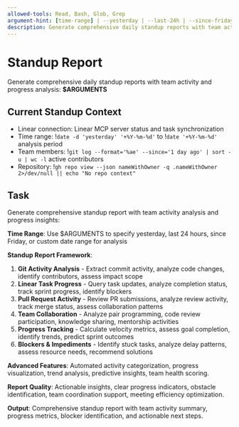 ```yaml
---
allowed-tools: Read, Bash, Glob, Grep
argument-hint: [time-range] | --yesterday | --last-24h | --since-friday | --custom-range
description: Generate comprehensive daily standup reports with team activity analysis and progress tracking
---
```


# Standup Report

Generate comprehensive daily standup reports with team activity and progress analysis: **$ARGUMENTS**

## Current Standup Context

- Linear connection: Linear MCP server status and task synchronization
- Time range: !`date -d 'yesterday' '+%Y-%m-%d'` to !`date '+%Y-%m-%d'` analysis period
- Team members: !`git log --format='%ae' --since='1 day ago' | sort -u | wc -l` active contributors
- Repository: !`gh repo view --json nameWithOwner -q .nameWithOwner 2>/dev/null || echo "No repo context"`

## Task

Generate comprehensive standup report with team activity analysis and progress insights:

**Time Range**: Use $ARGUMENTS to specify yesterday, last 24 hours, since Friday, or custom date range for analysis

**Standup Report Framework**:
1. **Git Activity Analysis** - Extract commit activity, analyze code changes, identify contributors, assess impact scope
2. **Linear Task Progress** - Query task updates, analyze completion status, track sprint progress, identify blockers
3. **Pull Request Activity** - Review PR submissions, analyze review activity, track merge status, assess collaboration patterns
4. **Team Collaboration** - Analyze pair programming, code review participation, knowledge sharing, mentorship activities
5. **Progress Tracking** - Calculate velocity metrics, assess goal completion, identify trends, predict sprint outcomes
6. **Blockers & Impediments** - Identify stuck tasks, analyze delay patterns, assess resource needs, recommend solutions

**Advanced Features**: Automated activity categorization, progress visualization, trend analysis, predictive insights, team health scoring.

**Report Quality**: Actionable insights, clear progress indicators, obstacle identification, team coordination support, meeting efficiency optimization.

**Output**: Comprehensive standup report with team activity summary, progress metrics, blocker identification, and actionable next steps.